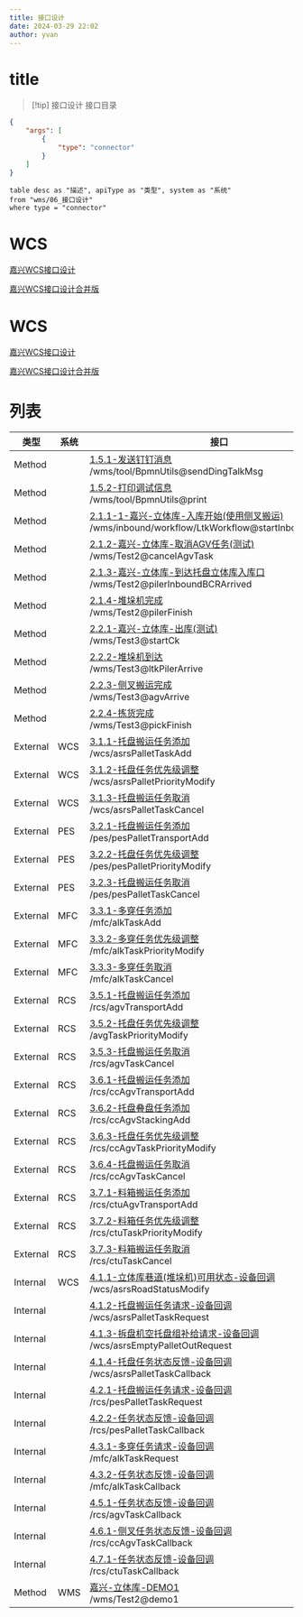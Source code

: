 ```yaml
---
title: 接口设计
date: 2024-03-29 22:02
author: yvan
---
```

# title
>[!tip] 接口设计
>接口目录

```json
{ 
	"args": [ 
		{
			"type": "connector"
		}
	] 
}
```


```dataview
table desc as "描述", apiType as "类型", system as "系统"
from "wms/06_接口设计"
where type = "connector"
```

# WCS
[嘉兴WCS接口设计](./嘉兴WCS接口设计.md)

[嘉兴WCS接口设计合并版](./嘉兴WCS接口设计合并版.md)

# WCS
[嘉兴WCS接口设计](./嘉兴WCS接口设计.md)

[嘉兴WCS接口设计合并版](./嘉兴WCS接口设计合并版.md)

# 列表
| 类型 | 系统 | 接口 |
| ------ | ---- | ---- |
| Method |  | [1.5.1-发送钉钉消息](./connnector.sendDingTalkMsg) <br/> /wms/tool/BpmnUtils@sendDingTalkMsg |
| Method |  | [1.5.2-打印调试信息](./connnector.tool.print) <br/> /wms/tool/BpmnUtils@print |
| Method |  | [2.1.1-1-嘉兴-立体库-入库开始(使用侧叉搬运)](./connnector.LtkWorkflow.startInboundWithAgv) <br/> /wms/inbound/workflow/LtkWorkflow@startInboundWithAgv |
| Method |  | [2.1.2-嘉兴-立体库-取消AGV任务(测试)](./connnector.Test2.cancelAgvTask) <br/> /wms/Test2@cancelAgvTask |
| Method |  | [2.1.3-嘉兴-立体库-到达托盘立体库入库口](./connnector.pilerInboundBCRArrived) <br/> /wms/Test2@pilerInboundBCRArrived |
| Method |  | [2.1.4-堆垛机完成](./connnector.pilerFinish) <br/> /wms/Test2@pilerFinish |
| Method |  | [2.2.1-嘉兴-立体库-出库(测试)](./connnector.Test3.startCk) <br/> /wms/Test3@startCk |
| Method |  | [2.2.2-堆垛机到达](./connnector.ltkPilerArrive) <br/> /wms/Test3@ltkPilerArrive |
| Method |  | [2.2.3-侧叉搬运完成](./connnector.agvArrive) <br/> /wms/Test3@agvArrive |
| Method |  | [2.2.4-拣货完成](./connnector.pickFinish) <br/> /wms/Test3@pickFinish |
| External | WCS | [3.1.1-托盘搬运任务添加](./connnector.asrsPalletTaskAdd) <br/> /wcs/asrsPalletTaskAdd |
| External | WCS | [3.1.2-托盘任务优先级调整](./connnector.asrsPalletPriorityModify) <br/> /wcs/asrsPalletPriorityModify |
| External | WCS | [3.1.3-托盘搬运任务取消](./connnector.asrsPalletTaskCancel) <br/> /wcs/asrsPalletTaskCancel |
| External | PES | [3.2.1-托盘搬运任务添加](./connnector.pesPalletTransportAdd) <br/> /pes/pesPalletTransportAdd |
| External | PES | [3.2.2-托盘任务优先级调整](./connnector.pesPalletPriorityModify) <br/> /pes/pesPalletPriorityModify |
| External | PES | [3.2.3-托盘搬运任务取消](./connnector.pesPalletTaskCancel) <br/> /pes/pesPalletTaskCancel |
| External | MFC | [3.3.1-多穿任务添加](./connnector.alkTaskAdd) <br/> /mfc/alkTaskAdd |
| External | MFC | [3.3.2-多穿任务优先级调整](./connnector.alkTaskPriorityModify) <br/> /mfc/alkTaskPriorityModify |
| External | MFC | [3.3.3-多穿任务取消](./connnector.alkTaskCancel) <br/> /mfc/alkTaskCancel |
| External | RCS | [3.5.1-托盘搬运任务添加](./connnector.agvTransportAdd) <br/> /rcs/agvTransportAdd |
| External | RCS | [3.5.2-托盘任务优先级调整](./connnector.avgTaskPriorityModify) <br/> /avgTaskPriorityModify |
| External | RCS | [3.5.3-托盘搬运任务取消](./connnector.agvTaskCancel) <br/> /rcs/agvTaskCancel |
| External | RCS | [3.6.1-托盘搬运任务添加](./connnector.ccAgvTransportAdd) <br/> /rcs/ccAgvTransportAdd |
| External | RCS | [3.6.2-托盘叠盘任务添加](./connnector.ccAgvStackingAdd) <br/> /rcs/ccAgvStackingAdd |
| External | RCS | [3.6.3-托盘任务优先级调整](./connnector.ccAgvTaskPriorityModify) <br/> /rcs/ccAgvTaskPriorityModify |
| External | RCS | [3.6.4-托盘搬运任务取消](./connnector.ccAgvTaskCancel) <br/> /rcs/ccAgvTaskCancel |
| External | RCS | [3.7.1-料箱搬运任务添加](./connnector.ctuAgvTransportAdd) <br/> /rcs/ctuAgvTransportAdd |
| External | RCS | [3.7.2-料箱任务优先级调整](./connnector.ctuTaskPriorityModify) <br/> /rcs/ctuTaskPriorityModify |
| External | RCS | [3.7.3-料箱搬运任务取消](./connnector.ctuTaskCancel) <br/> /rcs/ctuTaskCancel |
| Internal | WCS | [4.1.1-立体库巷道(堆垛机)可用状态-设备回调](./connnector.asrsRoadStatusModify) <br/> /wcs/asrsRoadStatusModify |
| Internal |  | [4.1.2-托盘搬运任务请求-设备回调](./connnector.asrsPalletTaskRequest) <br/> /wcs/asrsPalletTaskRequest |
| Internal |  | [4.1.3-拆盘机空托盘组补给请求-设备回调](./connnector.asrsEmptyPalletOutRequest) <br/> /wcs/asrsEmptyPalletOutRequest |
| Internal |  | [4.1.4-托盘任务状态反馈-设备回调](./connnector.asrsPalletTaskCallback) <br/> /wcs/asrsPalletTaskCallback |
| Internal |  | [4.2.1-托盘搬运任务请求-设备回调](./connnector.pesPalletTaskRequest) <br/> /rcs/pesPalletTaskRequest |
| Internal |  | [4.2.2-任务状态反馈-设备回调](./connnector.pesPalletTaskCallback) <br/> /rcs/pesPalletTaskCallback |
| Internal |  | [4.3.1-多穿任务请求-设备回调](./connnector.alkTaskRequest) <br/> /mfc/alkTaskRequest |
| Internal |  | [4.3.2-任务状态反馈-设备回调](./connnector.alkTaskCallback) <br/> /mfc/alkTaskCallback |
| Internal |  | [4.5.1-任务状态反馈-设备回调](./connnector.agvTaskCallback) <br/> /rcs/agvTaskCallback |
| Internal |  | [4.6.1-侧叉任务状态反馈-设备回调](./connnector.ccAgvTaskCallback) <br/> /rcs/ccAgvTaskCallback |
| Internal |  | [4.7.1-任务状态反馈-设备回调](./connnector.ctuTaskCallback) <br/> /rcs/ctuTaskCallback |
| Method | WMS | [嘉兴-立体库-DEMO1](./connnector.demo1) <br/> /wms/Test2@demo1 |